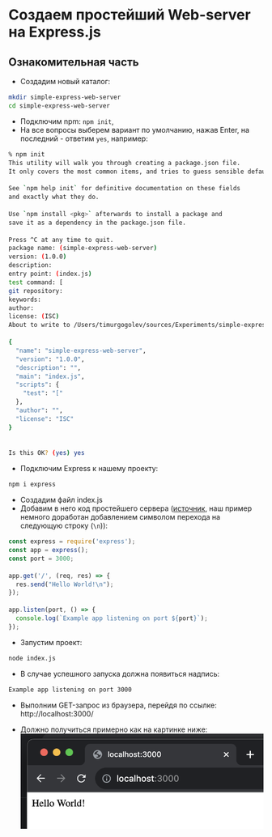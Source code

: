 # Создаем простейший Web-server на Express.js

## Ознакомительная часть

- Создадим новый каталог:
```sh
mkdir simple-express-web-server
cd simple-express-web-server
```
- Подключим npm: `npm init`,
- На все вопросы выберем вариант по умолчанию, нажав Enter, на последний - ответим `yes`, например:
```sh
% npm init
This utility will walk you through creating a package.json file.
It only covers the most common items, and tries to guess sensible defaults.

See `npm help init` for definitive documentation on these fields
and exactly what they do.

Use `npm install <pkg>` afterwards to install a package and
save it as a dependency in the package.json file.

Press ^C at any time to quit.
package name: (simple-express-web-server) 
version: (1.0.0) 
description: 
entry point: (index.js) 
test command: [
git repository: 
keywords: 
author: 
license: (ISC) 
About to write to /Users/timurgogolev/sources/Experiments/simple-express-web-server/package.json:

{
  "name": "simple-express-web-server",
  "version": "1.0.0",
  "description": "",
  "main": "index.js",
  "scripts": {
    "test": "["
  },
  "author": "",
  "license": "ISC"
}


Is this OK? (yes) yes
```

- Подключим Express к нашему проекту:
```sh
npm i express
```

- Создадим файл index.js
- Добавим в него код простейшего сервера ([источник](https://expressjs.com/en/starter/hello-world.html), наш пример немного доработан добавлением символом перехода на следующую строку (`\n`)):
```js
const express = require('express');
const app = express();
const port = 3000;

app.get('/', (req, res) => {
  res.send("Hello World!\n");
});

app.listen(port, () => {
  console.log(`Example app listening on port ${port}`);
});
```

- Запустим проект:
```sh
node index.js
```

- В случае успешного запуска должна появиться надпись:
```sh
Example app listening on port 3000
```

- Выполним GET-запрос из браузера, перейдя по ссылке: http://localhost:3000/

- Должно получиться примерно как на картинке ниже:
![image](./images/express-js-hello-world.png)